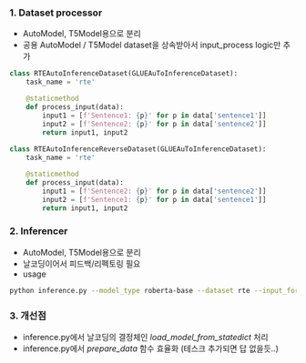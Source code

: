 ### 1. Dataset processor
- AutoModel, T5Model용으로 분리
- 공용 AutoModel / T5Model dataset을 상속받아서 input_process logic만 추가
```python
class RTEAutoInferenceDataset(GLUEAuToInferenceDataset):
    task_name = 'rte'

    @staticmethod
    def process_input(data):
        input1 = [f'Sentence1: {p}' for p in data['sentence1']]
        input2 = [f'Sentence2: {p}' for p in data['sentence2']]
        return input1, input2
        
class RTEAutoInferenceReverseDataset(GLUEAuToInferenceDataset):
    task_name = 'rte'

    @staticmethod
    def process_input(data):
        input1 = [f'Sentence2: {p}' for p in data['sentence2']]
        input2 = [f'Sentence1: {p}' for p in data['sentence1']]
        return input1, input2
```

### 2. Inferencer
- AutoModel, T5Model용으로 분리
- 날코딩이어서 피드백/리펙토링 필요
- usage
```bash
python inference.py --model_type roberta-base --dataset rte --input_format original --data_type test
```

### 3. 개선점
- inference.py에서 날코딩의 결정체인 *load_model_from_statedict* 처리
- inference.py에서 *prepare_data* 함수 효율화 (테스크 추가되면 답 없을듯..)
